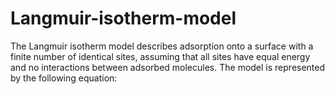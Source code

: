 # Langmuir-isotherm-model
The Langmuir isotherm model describes adsorption onto a surface with a finite number of identical sites, assuming that all sites have equal energy and no interactions between adsorbed molecules. The model is represented by the following equation:
